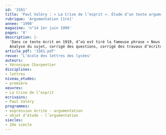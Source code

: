 ```yaml
---
id: '3161'
title: 'Paul Valéry : « La Crise de l’esprit ». Étude d’un texte argumentatif '
rubrique: 'Argumentation [1re]'
annee: '1998'
magazine: 'n°14 1er juin 1999'
pages: '8'
description: |-
  'Dans ce texte écrit en 1919, d’où est tiré la fameuse phrase « Nous autres, civilisations, nous savons maintenant que nous sommes mortelles », Paul Valéry exprime le profond désarroi qui a résulté de la Première Guerre mondiale : notre civilisation a pris conscience de sa fragilité.
  Analyse du sujet, corrigé des questions, corrigé des travaux d’écriture.'
article_pdf: '3161.pdf'
revue: 'L’école des lettres des lycées'
auteurs:
- Véronique Charpentier
disciplines:
- lettres
niveau_etudes:
- première
oeuvres:
- La Crise de l’esprit
ecrivains:
- Paul Valéry
programmes:
- expression écrite - argumentation
- objet d’étude - l’argumentation
siecles:
- 20e siècle
---
```

